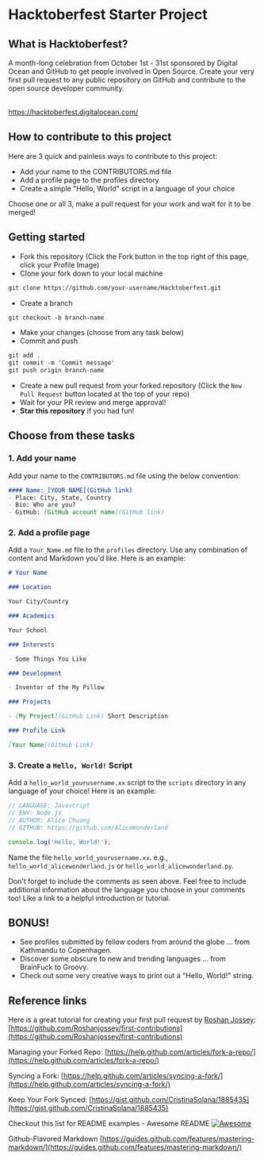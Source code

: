 # Hacktoberfest Starter Project

## What is Hacktoberfest?

A month-long celebration from October 1st - 31st sponsored by Digital Ocean and GitHub to get people involved in Open Source. Create your very first pull request to any public repository on GitHub and contribute to the open source developer community.<br><br>

https://hacktoberfest.digitalocean.com/

## How to contribute to this project

Here are 3 quick and painless ways to contribute to this project:
<br>
* Add your name to the CONTRIBUTORS.md file
* Add a profile page to the profiles directory
* Create a simple "Hello, World" script in a language of your choice

Choose one or all 3, make a pull request for your work and wait for it to be merged!

## Getting started
* Fork this repository (Click the Fork button in the top right of this page, click your Profile Image)
* Clone your fork down to your local machine

```markdown
git clone https://github.com/your-username/Hacktoberfest.git
```

* Create a branch

```markdown
git checkout -b branch-name
```

* Make your changes (choose from any task below)
* Commit and push

```markdown
git add .
git commit -m 'Commit message'
git push origin branch-name
```

* Create a new pull request from your forked repository (Click the `New Pull Request` button located at the top of your repo)
* Wait for your PR review and merge approval!
* __Star this repository__ if you had fun!

## Choose from these tasks
### 1. Add your name
Add your name to the `CONTRIBUTORS.md` file using the below convention:

```markdown
#### Name: [YOUR NAME](GitHub link)
- Place: City, State, Country
- Bio: Who are you?
- GitHub: [GitHub account name](GitHub link)
```

### 2. Add a profile page
Add a `Your_Name.md` file to the `profiles` directory. Use any combination of content and Markdown you'd like. Here is an example:

```markdown
# Your Name

### Location

Your City/Country

### Academics

Your School

### Interests

- Some Things You Like

### Development

- Inventor of the My Pillow

### Projects

- [My Project](GitHub Link) Short Description

### Profile Link

[Your Name](GitHub Link)
```

### 3. Create a `Hello, World!` Script
Add a `hello_world_yourusername.xx` script to the `scripts` directory in any language of your choice! Here is an example:

```Javascript
// LANGUAGE: Javascript
// ENV: Node.js
// AUTHOR: Alice Chuang
// GITHUB: https://github.com/AliceWonderland

console.log('Hello, World!');
```

Name the file `hello_world_yourusername.xx`. e.g., `hello_world_alicewonderland.js` or `hello_world_alicewonderland.py`.

Don't forget to include the comments as seen above. Feel free to include additional information about the language you choose in your comments too! Like a link to a helpful introduction or tutorial. 
<!-- 
Here is my `hello_world` example: [hello_world_alicewonderland.js](https://github.com/AliceWonderland/hacktoberfest/blob/master/scripts/hello_world_alicewonderland.js) -->

## BONUS!
* See profiles submitted by fellow coders from around the globe ... from Kathmandu to Copenhagen.
* Discover some obscure to new and trending languages ... from BrainFuck to Groovy.
* Check out some very creative ways to print out a "Hello, World!" string.

## Reference links
Here is a great tutorial for creating your first pull request by [Roshan Jossey](https://github.com/Roshanjossey):
[https://github.com/Roshanjossey/first-contributions](https://github.com/Roshanjossey/first-contributions)

Managing your Forked Repo: [https://help.github.com/articles/fork-a-repo/](https://help.github.com/articles/fork-a-repo/)

Syncing a Fork: [https://help.github.com/articles/syncing-a-fork/](https://help.github.com/articles/syncing-a-fork/)

Keep Your Fork Synced: [https://gist.github.com/CristinaSolana/1885435](https://gist.github.com/CristinaSolana/1885435)

Checkout this list for README examples - Awesome README [![Awesome](https://cdn.rawgit.com/sindresorhus/awesome/d7305f38d29fed78fa85652e3a63e154dd8e8829/media/badge.svg)](https://github.com/sindresorhus/awesome)

Github-Flavored Markdown [https://guides.github.com/features/mastering-markdown/](https://guides.github.com/features/mastering-markdown/)
